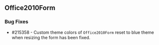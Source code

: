 ## Office2010Form

### Bug Fixes

* \#215358 - Custom theme colors of `Office2010Form` reset to blue theme when resizing the form has been fixed.